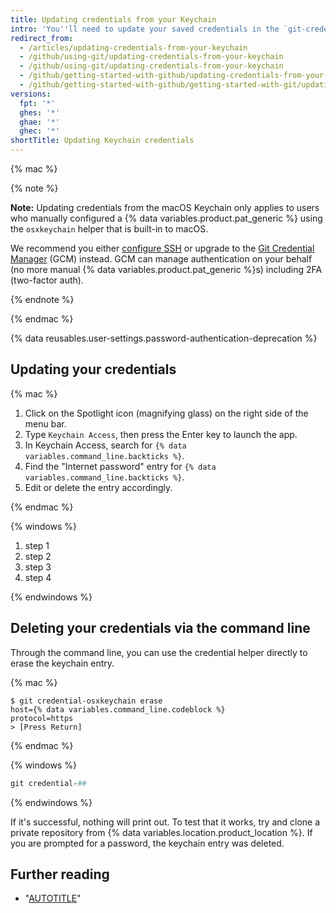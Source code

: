 ```yaml
---
title: Updating credentials from your Keychain
intro: 'You''ll need to update your saved credentials in the `git-credential` helper if you change your{% ifversion not ghae %} username, password, or{% endif %} {% data variables.product.pat_generic %} on {% data variables.product.product_name %}.'
redirect_from:
  - /articles/updating-credentials-from-your-keychain
  - /github/using-git/updating-credentials-from-your-keychain
  - /github/using-git/updating-credentials-from-your-keychain
  - /github/getting-started-with-github/updating-credentials-from-your-keychain
  - /github/getting-started-with-github/getting-started-with-git/updating-credentials-from-your-keychain
versions:
  fpt: '*'
  ghes: '*'
  ghae: '*'
  ghec: '*'
shortTitle: Updating Keychain credentials
---
```


{% mac %}

{% note %}

**Note:** Updating credentials from the macOS Keychain only applies to users who manually configured a {% data variables.product.pat_generic %} using the `osxkeychain` helper that is built-in to macOS.

We recommend you either [configure SSH](/authentication/connecting-to-github-with-ssh) or upgrade to the [Git Credential Manager](/get-started/getting-started-with-git/caching-your-github-credentials-in-git) (GCM) instead. GCM can manage authentication on your behalf (no more manual {% data variables.product.pat_generic %}s) including 2FA (two-factor auth).

{% endnote %}

{% endmac %}

{% data reusables.user-settings.password-authentication-deprecation %}

## Updating your credentials

{% mac %}

1. Click on the Spotlight icon (magnifying glass) on the right side of the menu bar.
1. Type `Keychain Access`, then press the Enter key to launch the app.
1. In Keychain Access, search for `{% data variables.command_line.backticks %}`.
1. Find the "Internet password" entry for `{% data variables.command_line.backticks %}`.
1. Edit or delete the entry accordingly.

{% endmac %}

{% windows %}

1. step 1
2. step 2
3. step 3
4. step 4

{% endwindows %}

## Deleting your credentials via the command line

Through the command line, you can use the credential helper directly to erase the keychain entry.

{% mac %}

```shell
$ git credential-osxkeychain erase
host={% data variables.command_line.codeblock %}
protocol=https
> [Press Return]
```

{% endmac %}


{% windows %}

```powershell
git credential-##
```

{% endwindows %}

If it's successful, nothing will print out. To test that it works, try and clone a private repository from {% data variables.location.product_location %}. If you are prompted for a password, the keychain entry was deleted.

## Further reading

- "[AUTOTITLE](/get-started/getting-started-with-git/caching-your-github-credentials-in-git)"
